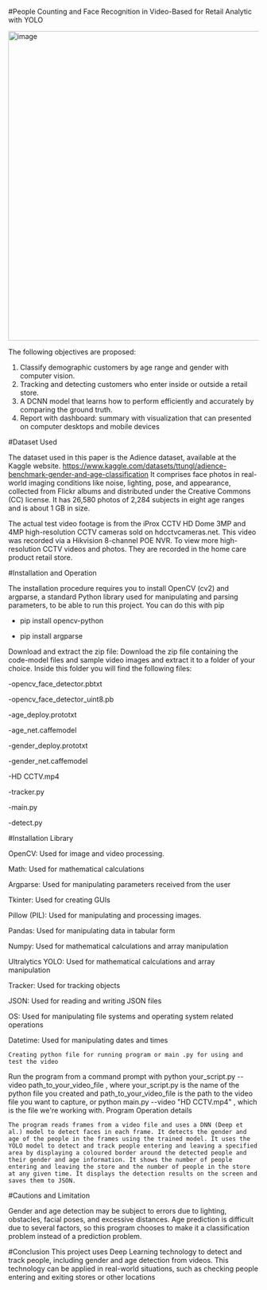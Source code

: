 
#People Counting and Face Recognition in Video-Based for Retail Analytic with YOLO

<img width="794" height="622" alt="image" src="https://github.com/user-attachments/assets/b749e2ca-7afb-4a65-9e72-5051c6069ca6" />



The following objectives are proposed:

1. Classify demographic customers by age range and gender with computer vision.
2. Tracking and detecting customers who enter inside or outside a retail store.
3. A DCNN model that learns how to perform efficiently and accurately by comparing the ground truth.
4. Report with dashboard: summary with visualization that can presented on computer desktops and mobile devices

#Dataset Used

The dataset used in this paper is the Adience dataset, available at the Kaggle website.  https://www.kaggle.com/datasets/ttungl/adience-benchmark-gender-and-age-classification
It comprises face photos in real-world imaging conditions like noise, lighting, pose, and appearance, collected from Flickr albums and distributed under the Creative Commons (CC) license. It has 26,580 photos of 2,284 subjects in eight age ranges and is about 1 GB in size.

The actual test video footage is from the iProx CCTV HD Dome 3MP and 4MP high-resolution CCTV cameras sold on hdcctvcameras.net. This video was recorded via a Hikvision 8-channel POE NVR. To view more high-resolution CCTV videos and photos. They are recorded in the home care product retail store.


#Installation and Operation

The installation procedure requires you to install OpenCV (cv2) and argparse, a standard Python library used for manipulating and parsing parameters, to be able to run this project. 
You can do this with pip

- pip install opencv-python

- pip install argparse

Download and extract the zip file: Download the zip file containing the code-model files and sample video images and extract it to a folder of your choice. Inside this folder you will find the following files:
 
-opencv_face_detector.pbtxt

-opencv_face_detector_uint8.pb

-age_deploy.prototxt

-age_net.caffemodel

-gender_deploy.prototxt

-gender_net.caffemodel

-HD CCTV.mp4

-tracker.py

-main.py

-detect.py


#Installation Library
 

OpenCV: Used for image and video processing.

Math: Used for mathematical calculations

Argparse: Used for manipulating parameters received from the user

Tkinter: Used for creating GUIs

Pillow (PIL): Used for manipulating and processing images.

Pandas: Used for manipulating data in tabular form

Numpy: Used for mathematical calculations and array manipulation

Ultralytics YOLO: Used for mathematical calculations and array manipulation

Tracker: Used for tracking objects

JSON: Used for reading and writing JSON files

OS: Used for manipulating file systems and operating system related operations

Datetime: Used for manipulating dates and times


	Creating python file for running program or main .py for using and test the video
Run the program from a command prompt with python your_script.py --video path_to_your_video_file , where your_script.py is the name of the python file you created and path_to_your_video_file is the path to the video file you want to capture, or python main.py --video "HD CCTV.mp4" , which is the file we're working with.
Program Operation details

	The program reads frames from a video file and uses a DNN (Deep et al.) model to detect faces in each frame. It detects the gender and age of the people in the frames using the trained model. It uses the YOLO model to detect and track people entering and leaving a specified area by displaying a coloured border around the detected people and their gender and age information. It shows the number of people entering and leaving the store and the number of people in the store at any given time. It displays the detection results on the screen and saves them to JSON.


 #Cautions and Limitation

Gender and age detection may be subject to errors due to lighting, obstacles, facial poses, and excessive distances. Age prediction is difficult due to several factors, so this program chooses to make it a classification problem instead of a prediction problem.

 #Conclusion
This project uses Deep Learning technology to detect and track people, including gender and age detection from videos. This technology can be applied in real-world situations, such as checking people entering and exiting stores or other locations
